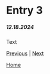 # Entry 3
##### 12.18.2024

Text

[Previous](entry02.md) | [Next](entry04.md)

[Home](../README.md)
